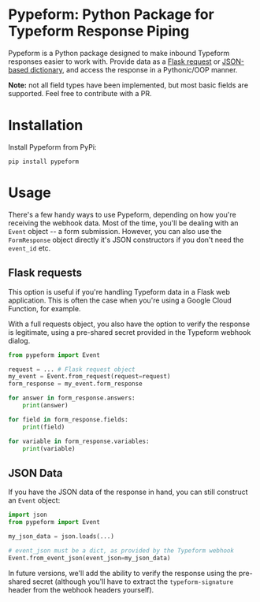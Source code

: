 # Pypeform: Python Package for Typeform Response Piping

Pypeform is a Python package designed to make inbound Typeform responses easier to work with. Provide data as a [Flask request](#flask-requests) or [JSON-based dictionary](#json-data), and access the response in a Pythonic/OOP manner.

__Note:__ not all field types have been implemented, but most basic fields are supported. Feel free to contribute with a PR.

# Installation
Install Pypeform from PyPi:
```
pip install pypeform
```

# Usage
There's a few handy ways to use Pypeform, depending on how you're receiving the webhook data. Most of the time, you'll be dealing with an `Event` object -- a form submission. However, you can also use the `FormResponse` object directly it's JSON constructors if you don't need the `event_id` etc.

## Flask requests
This option is useful if you're handling Typeform data in a Flask web application. This is often the case when you're using a Google Cloud Function, for example.

With a full requests object, you also have the option to verify the response is legitimate, using a pre-shared secret provided in the Typeform webhook dialog. 

```python
from pypeform import Event

request = ... # Flask request object
my_event = Event.from_request(request=request)
form_response = my_event.form_response

for answer in form_response.answers:
    print(answer)

for field in form_response.fields:
    print(field)

for variable in form_response.variables:
    print(variable)
```


## JSON Data
If you have the JSON data of the response in hand, you can still construct an `Event` object:
```python
import json
from pypeform import Event

my_json_data = json.loads(...)

# event_json must be a dict, as provided by the Typeform webhook
Event.from_event_json(event_json=my_json_data)
```

In future versions, we'll add the ability to verify the response using the pre-shared secret (although you'll have to extract the `typeform-signature` header from the webhook headers yourself).